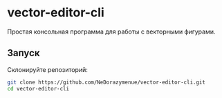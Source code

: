 # vector-editor-cli
Простая консольная программа для работы с векторными фигурами.  

## Запуск  
 Склонируйте репозиторий:  
   ```sh
   git clone https://github.com/NeDorazymenue/vector-editor-cli.git
   cd vector-editor-cli


